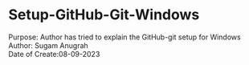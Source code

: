 # Setup-GitHub-Git-Windows
Purpose: Author has tried to explain the GitHub-git setup for Windows
Author: Sugam Anugrah
<br>
Date of Create:08-09-2023
